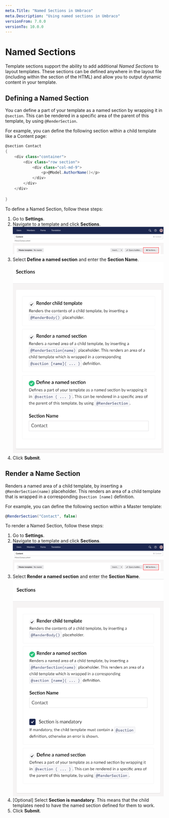 ```yaml
---
meta.Title: "Named Sections in Umbraco"
meta.Description: "Using named sections in Umbraco"
versionFrom: 7.0.0
versionTo: 10.0.0
---
```


# Named Sections

Template sections support the ability to add additional *Named Sections* to layout templates. These sections can be defined anywhere in the layout file (including within the <head> section of the HTML) and allow you to output dynamic content in your template.

## Defining a Named Section

You can define a part of your template as a named section by wrapping it in `@section`. This can be rendered in a specific area of the parent of this template, by using `@RenderSection`.

For example, you can define the following section within a child template like a Content page:

```csharp
@section Contact
{
    <div class="container">
        <div class="row section">
            <div class="col-md-9">
                <p>@Model.AuthorName()</p> 
            </div>
        </div>
    </div>

}
```

To define a Named Section, follow these steps:

1. Go to **Settings**.
2. Navigate to a template and click **Sections**.
    ![Sections Menu](images/Sections-option.png)
3. Select **Define a named section** and enter the **Section Name**.
    ![Define Named Sections Menu](images/Define-named-section.png)
4. Click **Submit**.

## Render a Name Section

Renders a named area of a child template, by inserting a `@RenderSection(name)` placeholder. This renders an area of a child template that is wrapped in a corresponding `@section [name]` definition.

For example, you can define the following section within a Master template:

```csharp
@RenderSection("Contact", false)
```

To render a Named Section, follow these steps:

1. Go to **Settings**.
2. Navigate to a template and click **Sections**.
    ![Sections Menu](images/Sections-option.png)
3. Select **Render a named section** and enter the **Section Name**.
    ![Render Named Sections Menu](images/Render-named-sections.png)
4. [Optional] Select **Section is mandatory**. This means that the child templates need to have the named section defined for them to work.
5. Click **Submit**.
